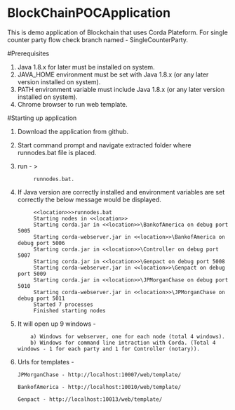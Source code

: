 # BlockChainPOCApplication
This is demo application of Blockchain that uses Corda Plateform. For single counter party flow check branch named - SingleCounterParty.

#Prerequisites
1. Java 1.8.x for later must be installed on system.
2. JAVA_HOME environment must be set with Java 1.8.x (or any later version installed on system).
3. PATH environment variable must include Java 1.8.x (or any later version installed on system).
4. Chrome browser to run web template.

#Starting up application
1. Download the application from github.
2. Start command prompt and navigate extracted folder where runnodes.bat file is placed.
3. run - > 

			runnodes.bat.	
			
4. If Java version are correctly installed and environment variables are set correctly the below message would be displayed.
			
			<<location>>>runnodes.bat
			Starting nodes in <<location>>
			Starting corda.jar in <<location>>\BankofAmerica on debug port 5005
			Starting corda-webserver.jar in <<location>>\BankofAmerica on debug port 5006
			Starting corda.jar in <<location>>\Controller on debug port 5007
			Starting corda.jar in <<location>>\Genpact on debug port 5008
			Starting corda-webserver.jar in <<location>>\Genpact on debug port 5009
			Starting corda.jar in <<location>>\JPMorganChase on debug port 5010
			Starting corda-webserver.jar in <<location>>\JPMorganChase on debug port 5011
			Started 7 processes
			Finished starting nodes	

5.  It will open up 9 windows -

			a) Windows for webserver, one for each node (total 4 windows).		
			b) Windows for command line intraction with Corda. (Total 4 windows - 1 for each party and 1 for Controller (notary)).
		
6.  Urls for templates -

		JPMorganChase - http://localhost:10007/web/template/

		BankofAmerica - http://localhost:10010/web/template/

		Genpact - http://localhost:10013/web/template/
	
